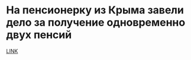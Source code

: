 # На пенсионерку из Крыма завели дело за получение одновременно двух пенсий



[LINK](https://varlamov.ru/1931292.html)